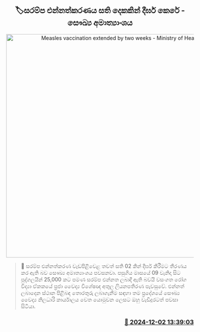 <p align='center'><b><h2 align='center' title='Measles vaccination extended by two weeks - Ministry of Health'>🏷සරම්ප එන්නත්කරණය සති දෙකකින් දීර්ඝ කෙරේ - සෞඛ්‍ය අමාත්‍යාංශය</h2></b></p>
<p align='center'><img src='https://helakuru.sgp1.cdn.digitaloceanspaces.com/esana/images/lib/vaccination-update-33-archived.jpg' width='600' alt='Measles vaccination extended by two weeks - Ministry of Health'></p>

>📝 සරම්ප එන්නත්කරණ වැඩපිළිවෙළ තවත් සති 02 කින් දීර්ඝ කිරීමට තීරණය කර ඇති බව සෞඛ්‍ය අමාත්‍යාංශය පවසනවා.
පසුගිය මාසයේ 09 වැනිදා සිට පුද්ගලයින් 25,000 කට පමණ සරම්ප එන්නත ලබාදී ඇති බවයි වසංගත රෝග විද්‍යා ඒකකයේ ප්‍රජා වෛද්‍ය විශේෂඥ අතුල ලියනපතිරණ පැවසුවේ.
එන්නත් ලබාදෙන ස්ථාන පිළිබඳ තොරතුරු ලබාගැනීම සඳහා තම ප්‍රදේශයේ සෞඛ්‍ය වෛද්‍ය නිලධාරි කාර්යාලය වෙත යොමුවන ලෙසට ඔහු වැඩිදුරටත් පවසා සිටියා.


<h3 align='right'><a href='https://www.helakuru.lk/esana/p/105594/'>📅 2024-12-02 13:39:03</a></h3>
